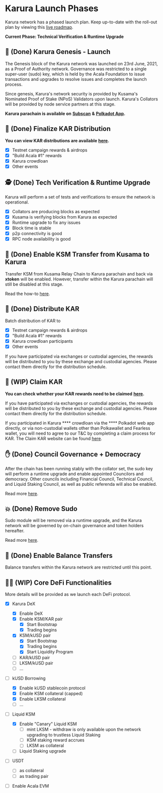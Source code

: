 # Karura Launch Phases

Karura network has a phased launch plan. Keep up-to-date with the roll-out plan by viewing this [live roadmap](https://aca.la/karura-roadmap).

**Current Phase: Technical Verification & Runtime Upgrade**

## 🚀 (Done) Karura Genesis - Launch

The Genesis block of the Karura network was launched on 23rd June, 2021, as a Proof of Authority network. Governance was restricted to a single super-user (sudo) key, which is held by the Acala Foundation to issue transactions and upgrades to resolve issues and completes the launch process.&#x20;

Since genesis, Karura's network security is provided by Kusama's Nominated Proof of Stake (NPoS) Validators upon launch. Karura's Collators will be provided by node service partners at this stage.

**Karura parachain is available on** [**Subscan**](https://karura.subscan.io) **&** [**Polkadot App**](https://polkadot.js.org/apps/?rpc=wss%3A%2F%2Fkarura.api.onfinality.io%2Fpublic-ws#/explorer)**.**

## 🏒 (Done) **Finalize KAR Distribution**

**You can view KAR distributions are available** [**here**](https://distribution.acala.network)**.**

* [x] Testnet campaign rewards & airdrops
* [x] "Build Acala #1" rewards
* [x] Karura crowdloan
* [x] Other events

## 🕵️ (Done) Tech Verification & Runtime Upgrade&#x20;

Karura will perform a set of tests and verifications to ensure the network is operational.

* [x] Collators are producing blocks as expected
* [x] Kusama is verifying blocks from Karura as expected
* [x] Runtime upgrade to fix any issues
* [x] Block time is stable
* [x] p2p connectivity is good
* [x] RPC node availability is good

## 🤹 (Done) Enable KSM Transfer from Kusama to Karura

Transfer KSM from Kusama Relay Chain to Karura parachain and back via **xtoken** will be enabled. However, transfer within the Karura parachain will still be disabled at this stage.

Read the how-to [here](inter-kusama-transfer.md).

## 🎯 (Done) Distribute KAR

Batch distribution of KAR to&#x20;

* [x] Testnet campaign rewards & airdrops
* [x] "Build Acala #1" rewards
* [x] Karura crowdloan participants
* [x] Other events&#x20;

If you have participated via exchanges or custodial agencies, the rewards will be distributed to you by these exchange and custodial agencies. Please contact them directly for the distribution schedule.&#x20;

## 🎁 (WIP) Claim KAR

**You can check whether your KAR rewards need to be claimed** [**here**](../../crowdloans/crowdloan/claim-kar.md)**.**

If you have participated via exchanges or custodial agencies, the rewards will be distributed to you by these exchange and custodial agencies. Please contact them directly for the distribution schedule.&#x20;

If you participated in Karura **** crowdloan via the **** Polkadot web app directly, or via non-custodial wallets other than Polkawallet and Fearless wallet, you will need to agree to our T\&C by completing a claim process for KAR. The Claim KAR website can be found [here](https://distribution.acala.network/claim).

## ✋ (Done) Council Governance + Democracy

After the chain has been running stably with the collator set, the sudo key will perform a runtime upgrade and enable appointed Councilors and democracy. Other councils including Financial Council, Technical Council, and Liquid Staking Council, as well as public referenda will also be enabled. &#x20;

Read more [here](../../learn/governance-overview/participate-in-democracy.md).

## 💥 (Done) Remove Sudo

Sudo module will be removed via a runtime upgrade, and the Karura network will be governed by on-chain governance and token holders hereafter.&#x20;

Read more [here](https://acala.discourse.group/t/1-karura-runtime-upgrade-disable-sudo-enable-token-transfers/163).

## 🚃 (Done) Enable Balance Transfers

Balance transfers within the Karura network are restricted until this point.&#x20;

## 👩‍🌾 (WIP) Core DeFi Functionalities

More details will be provided as we launch each DeFi protocol.&#x20;

* [x] Karura DeX
  * [x] Enable DeX
  * [x] Enable KSM/KAR pair
    * [x] Start Bootstrap
    * [x] Trading begins
  * [x] KSM/kUSD pair
    * [x] Start Bootstrap
    * [x] Trading begins
    * [x] Start Liquidity Program
  * [ ] KAR/kUSD pair
  * [ ] LKSM/kUSD pair
  * [ ] ...
* [ ] kUSD Borrowing
  * [x] Enable kUSD stablecoin protocol
  * [x] Enable KSM collateral (capped)
  * [x] Enable LKSM collateral
  * [ ] ...
* [ ] Liquid KSM
  * [x] Enable "Canary" Liquid KSM
    * [ ] mint LKSM - withdraw is only available upon the network upgrading to trustless Liquid Staking
    * [ ] KSM staking reward accrues&#x20;
    * [ ] LKSM as collateral
  * [ ] Liquid Staking upgrade
* [ ] USDT
  * [ ] as collateral
  * [ ] as trading pair
* [ ] Enable Acala EVM



